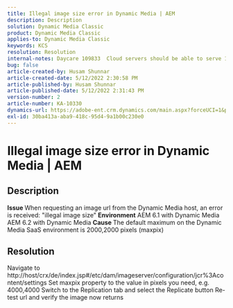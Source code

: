 ```yaml
---
title: Illegal image size error in Dynamic Media | AEM
description: Description
solution: Dynamic Media Classic
product: Dynamic Media Classic
applies-to: Dynamic Media Classic
keywords: KCS
resolution: Resolution
internal-notes: Daycare 109833  Cloud servers should be able to serve 10000x10000 as a maximum. Check with Tech Ops if any problem with this
bug: false
article-created-by: Husam Shunnar
article-created-date: 5/12/2022 2:30:58 PM
article-published-by: Husam Shunnar
article-published-date: 5/12/2022 2:31:43 PM
version-number: 2
article-number: KA-10330
dynamics-url: https://adobe-ent.crm.dynamics.com/main.aspx?forceUCI=1&pagetype=entityrecord&etn=knowledgearticle&id=899c2620-00d2-ec11-a7b5-00224809c399
exl-id: 30ba413a-aba9-418c-95d4-9a1b00c230e0
---
```

# Illegal image size error in Dynamic Media | AEM

## Description


<b>Issue </b>
 When requesting an image url from the Dynamic Media host, an error is received:
 "illegal image size"
<b>Environment</b>
 AEM 6.1 with Dynamic Media
 AEM 6.2 with Dynamic Media
<b>Cause </b>
 The default maximum on the Dynamic Media SaaS environment is 2000,2000 pixels (maxpix)


## Resolution


Navigate to http://host/crx/de/index.jsp#/etc/dam/imageserver/configuration/jcr%3Acontent/settings
 Set maxpix property to the value in pixels you need, e.g. 4000,4000
 Switch to the Replication tab and select the Replicate button
 Re-test url and verify the image now returns
